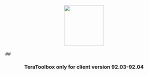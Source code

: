 <h1 align="center"><img src="https://i.pinimg.com/originals/a3/e6/1e/a3e61e0dadf41f004c6b08a49cb264f0.gif" width="128"></h1>
##<h3 align="center">TeraToolbox only for client version 92.03-92.04</h3>